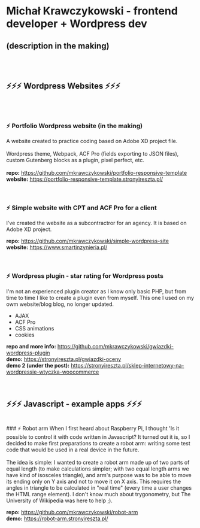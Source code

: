 # Michał Krawczykowski - frontend developer + Wordpress dev
## (description in the making)
<br><br>
## ⚡⚡⚡ Wordpress Websites ⚡⚡⚡
<br><br>

### ⚡ Portfolio Wordpress website (in the making)
A website created to practice coding based on Adobe XD project file.<br><br>
Wordpress theme, Webpack, ACF Pro (fields exporting to JSON files), custom Gutenberg blocks as a plugin, pixel perfect, etc.<br><br>
<strong>repo:</strong> https://github.com/mkrawczykowski/portfolio-responsive-template<br>
<strong>website:</strong> https://portfolio-responsive-template.stronyireszta.pl/
<br>
<br>
<br>
### ⚡ Simple website with CPT and ACF Pro for a client
I've created the website as a subcontractror for an agency. It is based on Adobe XD project.

<strong>repo:</strong> https://github.com/mkrawczykowski/simple-wordpress-site<br>
<strong>website:</strong> https://www.smartinzynieria.pl/
<br>
<br>
<br>
### ⚡ Wordpress plugin - star rating for Wordpress posts
I'm not an experienced plugin creator as I know only basic PHP, but from time to time I like to create a plugin even from myself. This one I used on my owm website/blog blog, no longer updated.
- AJAX
- ACF Pro
- CSS animations
- cookies

<strong>repo and more info:</strong> https://github.com/mkrawczykowski/gwiazdki-wordpress-plugin<br>
<strong>demo:</strong> https://stronyireszta.pl/gwiazdki-oceny<br>
<strong>demo 2 (under the post):</strong> https://stronyireszta.pl/sklep-internetowy-na-wordpressie-wtyczka-woocommerce
<br>
<br>
<br>

## ⚡⚡⚡ Javascript - example apps ⚡⚡⚡
<br>
### ⚡ Robot arm
When I first heard about Raspberry Pi, I thought 'Is it possible to control it with code written in Javascript? It turned out it is, so I decided to make first preparations to create a robot arm: writing some test code that would be used in a real device in the future.<br><br>
The idea is simple: I wanted to create a robot arm made up of two parts of equal length (to make calculations simpler; with two equal length arms we have kind of isosceles triangle), and arm's purpose was to be able to move its ending only on Y axis and not to move it on X axis. This requires the angles in triangle to be calculated in "real time" (every time a user changes the HTML range element). I don't know much about trygonometry, but The University of Wikipedia was here to help ;).

<strong>repo:</strong> https://github.com/mkrawczykowski/robot-arm<br>
<strong>demo:</strong> https://robot-arm.stronyireszta.pl/
